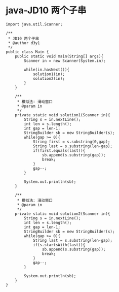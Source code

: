 # java-JD10 两个子串


    import java.util.Scanner;
    
    /**
     * JD10 两个子串
     * @author d3y1
     */
    public class Main {
        public static void main(String[] args){
            Scanner in = new Scanner(System.in);
    
            while(in.hasNext()){
                solution1(in);
                solution2(in);
            }
        }
    
        /**
         * 模拟法: 滑动窗口
         * @param in
         */
        private static void solution1(Scanner in){
            String s = in.nextLine();
            int len = s.length();
            int gap = len-1;
            StringBuilder sb = new StringBuilder(s);
            while(gap >= 0){
                String first = s.substring(0,gap);
                String last = s.substring(len-gap);
                if(first.equals(last)){
                    sb.append(s.substring(gap));
                    break;
                }
                gap--;
            }
    
            System.out.println(sb);
        }
    
        /**
         * 模拟法: 滑动窗口
         * @param in
         */
        private static void solution2(Scanner in){
            String s = in.nextLine();
            int len = s.length();
            int gap = len-1;
            StringBuilder sb = new StringBuilder(s);
            while(gap >= 0){
                String last = s.substring(len-gap);
                if(s.startsWith(last)){
                    sb.append(s.substring(gap));
                    break;
                }
                gap--;
            }
    
            System.out.println(sb);
        }
    }

  

